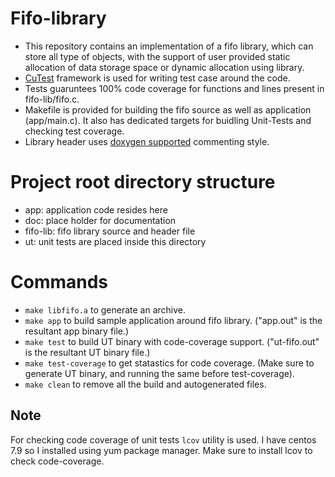 # Fifo-library
- This repository contains an implementation of a fifo library, which can store all type of objects, with the support of user provided static allocation of data storage space or dynamic allocation using library.
- [CuTest](https://github.com/ennorehling/cutest) framework is used for writing test case around the code.
- Tests guaruntees 100% code coverage for functions and lines present in fifo-lib/fifo.c.
- Makefile is provided for building the fifo source as well as application (app/main.c). It also has dedicated targets for buidling Unit-Tests and checking test coverage.
- Library header uses [doxygen supported](https://github.com/rajkumarpatel2602/fifo-library/blob/main/doc/doxygen/README.md) commenting style.

# Project root directory structure
- app: application code resides here
- doc: place holder for documentation
- fifo-lib: fifo library source and header file
- ut: unit tests are placed inside this directory

# Commands
- `make libfifo.a` to generate an archive.
- `make app` to build sample application around fifo library. ("app.out" is the resultant app binary file.)
- `make test` to build UT binary with code-coverage support. ("ut-fifo.out" is the resultant UT binary file.)
- `make test-coverage` to get statastics for code coverage. (Make sure to generate UT binary, and running the same before test-coverage).
- `make clean` to remove all the build and autogenerated files.

## Note
For checking code coverage of unit tests `lcov` utility is used. I have centos 7.9 so I installed using yum package manager. Make sure to install lcov to check code-coverage.
